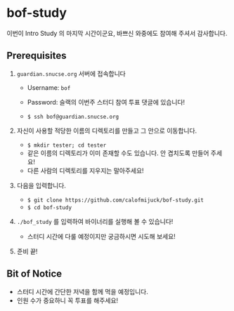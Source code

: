 # bof-study

이번이 Intro Study 의 마지막 시간이군요, 바쁘신 와중에도 참여해 주셔서 감사합니다.


## Prerequisites

1. `guardian.snucse.org` 서버에 접속합니다

    - Username: `bof`
    - Password: 슬랙의 이번주 스터디 참여 투표 댓글에 있습니다!

    - `$ ssh bof@guardian.snucse.org`

    
2. 자신이 사용할 적당한 이름의 디렉토리를 만들고 그 안으로 이동합니다.
    - `$ mkdir tester; cd tester`
    - 같은 이름의 디렉토리가 이미 존재할 수도 있습니다. 안 겹치도록 만들어 주세요!
    - 다른 사람의 디렉토리를 지우지는 말아주세요!
    
3. 다음을 입력합니다.
    - `$ git clone https://github.com/calofmijuck/bof-study.git`
    - `$ cd bof-study`
    
4. `./bof_study` 를 입력하여 바이너리를 실행해 볼 수 있습니다!
    - 스터디 시간에 다룰 예정이지만 궁금하시면 시도해 보세요!

5. 준비 끝!

## Bit of Notice
- 스터디 시간에 간단한 저녁을 함께 먹을 예정입니다.
- 인원 수가 중요하니 꼭 투표를 해주세요!
